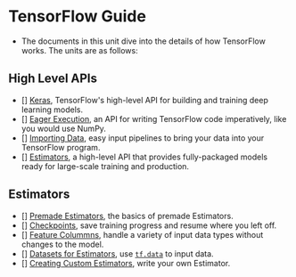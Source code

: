 # TensorFlow Guide

- The documents in this unit dive into the details of how TensorFlow works. The units are as follows:

## High Level APIs

- [] [Keras](https://www.tensorflow.org/guide/keras), TensorFlow's high-level API for building and training deep learning models.
- [] [Eager Execution](https://www.tensorflow.org/guide/eager), an API for writing TensorFlow code imperatively, like you would use NumPy.
- [] [Importing Data](https://www.tensorflow.org/guide/datasets), easy input pipelines to bring your data into your TensorFlow program.
- [] [Estimators](https://www.tensorflow.org/guide/estimators), a high-level API that provides fully-packaged models ready for large-scale training and production.

## Estimators

- [] [Premade Estimators](https://www.tensorflow.org/guide/premade_estimators), the basics of premade Estimators.
- [] [Checkpoints](https://www.tensorflow.org/guide/checkpoints), save training progress and resume where you left off.
- [] [Feature Colummns](https://www.tensorflow.org/guide/feature_columns), handle a variety of input data types without changes to the model.
- [] [Datasets for Estimators](https://www.tensorflow.org/guide/datasets_for_estimators), use [`tf.data`](https://www.tensorflow.org/api_docs/python/tf/data) to input data.
- [] [Creating Custom Estimators](https://www.tensorflow.org/guide/custom_estimators), write your own Estimator.
